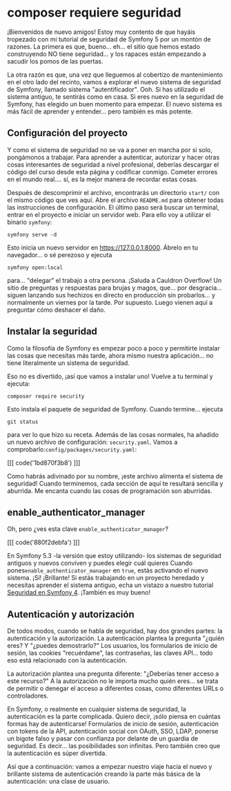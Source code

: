 # composer requiere seguridad

¡Bienvenidos de nuevo amigos! Estoy muy contento de que hayáis tropezado con mi tutorial de seguridad de Symfony 5 por un montón de razones. La primera es que, bueno... eh... el sitio que hemos estado construyendo NO tiene seguridad... y los rapaces están empezando a sacudir los pomos de las puertas.

La otra razón es que, una vez que lleguemos al cobertizo de mantenimiento en el otro lado del recinto, vamos a explorar el nuevo sistema de seguridad de Symfony, llamado sistema "autentificador". Ooh. Si has utilizado el sistema antiguo, te sentirás como en casa. Si eres nuevo en la seguridad de Symfony, has elegido un buen momento para empezar. El nuevo sistema es más fácil de aprender y entender... pero también es más potente.

## Configuración del proyecto

Y como el sistema de seguridad no se va a poner en marcha por sí solo, pongámonos a trabajar. Para aprender a autenticar, autorizar y hacer otras cosas interesantes de seguridad a nivel profesional, deberías descargar el código del curso desde esta página y codificar conmigo. Cometer errores en el mundo real.... sí, es la mejor manera de recordar estas cosas.

Después de descomprimir el archivo, encontrarás un directorio `start/` con el mismo código que ves aquí. Abre el archivo `README.md` para obtener todas las instrucciones de configuración. El último paso será buscar un terminal, entrar en el proyecto e iniciar un servidor web. Para ello voy a utilizar el binario `symfony`:

```terminal
symfony serve -d
```

Esto inicia un nuevo servidor en https://127.0.0.1:8000. Ábrelo en tu navegador... o sé perezoso y ejecuta

```terminal
symfony open:local
```

para... "delegar" el trabajo a otra persona. ¡Saluda a Cauldron Overflow! Un sitio de preguntas y respuestas para brujas y magos, que... por desgracia... siguen lanzando sus hechizos en directo en producción sin probarlos... y normalmente un viernes por la tarde. Por supuesto. Luego vienen aquí a preguntar cómo deshacer el daño.

## Instalar la seguridad

Como la filosofía de Symfony es empezar poco a poco y permitirte instalar las cosas que necesitas más tarde, ahora mismo nuestra aplicación... no tiene literalmente un sistema de seguridad.

Eso no es divertido, ¡así que vamos a instalar uno! Vuelve a tu terminal y ejecuta:

```terminal
composer require security
```

Esto instala el paquete de seguridad de Symfony. Cuando termine... ejecuta

```terminal
git status
```

para ver lo que hizo su receta. Además de las cosas normales, ha añadido un nuevo archivo de configuración: `security.yaml`. Vamos a comprobarlo:`config/packages/security.yaml`:

[[[ code('1bd870f3b8') ]]]

Como habrás adivinado por su nombre, ¡este archivo alimenta el sistema de seguridad! Cuando terminemos, cada sección de aquí te resultará sencilla y aburrida. Me encanta cuando las cosas de programación son aburridas.

## enable_authenticator_manager

Oh, pero ¿ves esta clave `enable_authenticator_manager`?

[[[ code('880f2debfa') ]]]

En Symfony 5.3 -la versión que estoy utilizando- los sistemas de seguridad antiguos y nuevos conviven y puedes elegir cuál quieres Cuando pones`enable_authenticator_manager` en `true`, estás activando el nuevo sistema. ¡Sí! ¡Brillante! Si estás trabajando en un proyecto heredado y necesitas aprender el sistema antiguo, echa un vistazo a nuestro tutorial [Seguridad en Symfony 4](https://symfonycasts.com/screencast/symfony4-security). ¡También es muy bueno!

## Autenticación y autorización

De todos modos, cuando se habla de seguridad, hay dos grandes partes: la autenticación y la autorización. La autenticación plantea la pregunta "¿quién eres? Y "¿puedes demostrarlo?" Los usuarios, los formularios de inicio de sesión, las cookies "recuérdame", las contraseñas, las claves API... todo eso está relacionado con la autenticación.

La autorización plantea una pregunta diferente: "¿Deberías tener acceso a este recurso?" A la autorización no le importa mucho quién eres... se trata de permitir o denegar el acceso a diferentes cosas, como diferentes URLs o controladores.

En Symfony, o realmente en cualquier sistema de seguridad, la autenticación es la parte complicada. Quiero decir, ¡sólo piensa en cuántas formas hay de autenticarse! Formularios de inicio de sesión, autenticación con tokens de la API, autenticación social con OAuth, SSO, LDAP, ponerse un bigote falso y pasar con confianza por delante de un guardia de seguridad. Es decir... las posibilidades son infinitas. Pero también creo que la autenticación es súper divertida.

Así que a continuación: vamos a empezar nuestro viaje hacia el nuevo y brillante sistema de autenticación creando la parte más básica de la autenticación: una clase de usuario.
